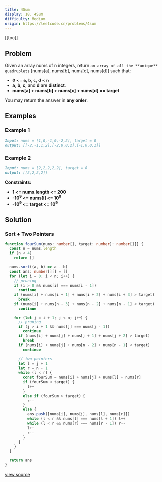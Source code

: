 ```yaml
---
title: 4Sum
display: 18. 4Sum
difficulty: Medium
origin: https://leetcode.cn/problems/4sum
---
```


[[toc]]

## Problem

Given an array nums of n integers, return `an array of all the **unique** quadruplets` [nums[a], nums[b], nums[c], nums[d]] such that:

- **0 <= a, b, c, d < n**
- **a**, **b**, **c**, and **d** are **distinct**.
- **nums[a] + nums[b] + nums[c] + nums[d] == target**

You may return the answer in **any order**.

## Examples

### Example 1

```md
Input: nums = [1,0,-1,0,-2,2], target = 0
output: [[-2,-1,1,2],[-2,0,0,2],[-1,0,0,1]]
```

### Example 2

```md
Input: nums = [2,2,2,2,2], target = 8
output: [[2,2,2,2]]
```

**Constraints:**

- **1 <= nums.length <= 200**
- **-10<sup>9</sup> <= nums[i] <= 10<sup>9</sup>**
- **-10<sup>9</sup> <= target <= 10<sup>9</sup>**

## Solution

### Sort + Two Pointers

```ts
function fourSum(nums: number[], target: number): number[][] {
  const n = nums.length
  if (n < 4)
    return []

  nums.sort((a, b) => a - b)
  const ans: number[][] = []
  for (let i = 0; i < n; i++) {
    // pruning
    if (i > 0 && nums[i] === nums[i - 1])
      continue
    if (nums[i] + nums[i + 1] + nums[i + 2] + nums[i + 3] > target)
      break
    if (nums[i] + nums[n - 3] + nums[n - 2] + nums[n - 1] < target)
      continue

    for (let j = i + 1; j < n; j++) {
      // pruning
      if (j > i + 1 && nums[j] === nums[j - 1])
        continue
      if (nums[i] + nums[j] + nums[j + 1] + nums[j + 2] > target)
        break
      if (nums[i] + nums[j] + nums[n - 2] + nums[n - 1] < target)
        continue

      // two pointers
      let l = j + 1
      let r = n - 1
      while (l < r) {
        const fourSum = nums[i] + nums[j] + nums[l] + nums[r]
        if (fourSum < target) {
          l++
        }
        else if (fourSum > target) {
          r--
        }
        else {
          ans.push([nums[i], nums[j], nums[l], nums[r]])
          while (l < r && nums[l] === nums[l + 1]) l++
          while (l < r && nums[r] === nums[r - 1]) r--
          l++
          r--
        }
      }
    }
  }

  return ans
}
```

[view source](https://leetcode.cn/problems/4sum)
